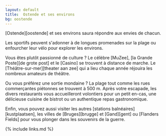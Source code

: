 ```yaml
---
layout: default
title:  Ostende et ses environs
bg: oostende
---
```

[Ostende][oostende] et ses environs saura répondre aux envies de chacun. 

Les sportifs peuvent s'adonner à de longues promenades sur la plage ou enfourcher leur vélo pour explorer les environs. 

Vous êtes plutôt passionné de culture ? Le célèbre [MuZee], [la Grande Poste][de grote post] et le [Casino] se trouvent à distance de marche. Le [Théâtre-sur-mer][theater aan zee] qui a lieu chaque année réjouira les nombreux amateurs de théâtre.

Ou vous préférez une sortie mondaine ? La plage tout comme les rues commerçantes piétonnes se trouvent à 500 m. Après votre escapade, les divers restaurants vous accueilleront volontiers pour un petit en-cas, une délicieuse cuisine de bistrot ou un authentique repas gastronomique.

Enfin, vous pouvez aussi visiter les autres [stations balnéaires][kustplaatsen], les villes de [Bruges][brugge] et [Gand][gent] ou [Flanders Fields] pour vous plonger dans les souvenirs de la guerre.

{% include links.md %}
